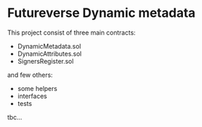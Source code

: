 # Futureverse Dynamic metadata

This project consist of three main contracts:

- DynamicMetadata.sol
- DynamicAttributes.sol
- SignersRegister.sol

and few others:

- some helpers
- interfaces
- tests

tbc...

